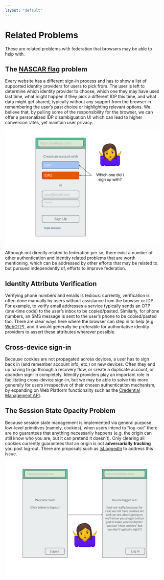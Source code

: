 ```yaml
---
layout: "default"
---
```


# Related Problems

These are related problems with federation that browsers may be able to help with.

## The [NASCAR flag](https://developers.google.com/identity/toolkit/web/federated-login#the_nascar_page) problem

Every website has a different sign-in process and has to show a list of supported identity providers for users to pick from. The user is left to determine which identity provider to choose, which one they may have used last time, what might happen if they pick a different IDP this time, and what data might get shared, typically without any support from the browser in remembering the user’s past choice or highlighting relevant options. We believe that, by pulling some of the responsibility for the browser, we can offer a personalized IDP disambiguation UI which can lead to higher conversion rates, yet maintain user privacy.

![](static/mock12.svg)

Although not directly related to federation per se, there exist a number of other authentication and identity related problems that are worth mentioning, which can be addressed by other efforts that may be related to, but pursued independently of, efforts to improve federation.

## Identity Attribute Verification

Verifying phone numbers and emails is tedious: currently, verification is often done manually by users without assistance from the browser or IDP. For example, to verify email addresses a service typically sends an OTP (one-time code) to the user’s inbox to be copied/pasted. Similarly, for phone numbers, an SMS message is sent to the user’s phone to be copied/pasted too. There are clear ways here where the browser can step in to help (e.g. [WebOTP](https://github.com/WICG/WebOTP)), and it would generally be preferable for authoritative identity providers to assert these attributes wherever possible.

## Cross-device sign-in

Because cookies are not propagated across devices, a user has to sign back in (and remember account info, etc.) on new devices. Often they end up having to go through a recovery flow, or create a duplicate account, or abandon sign-in completely. Identity providers play an important role in facilitating cross-device sign-in, but we may be able to solve this more generally for users irrespective of their chosen authentication mechanism, by expanding on Web Platform functionality such as the [Credential Management API](https://www.w3.org/TR/credential-management-1/).

## The Session State Opacity Problem

Because session state management is implemented via general purpose low-level primitives (namely, cookies), when users intend to “log-out” there are no guarantees that anything necessarily happens (e.g. the origin can still know who you are, but it can pretend it doesn’t). Only clearing all cookies currently guarantees that an origin is not **adversarially tracking** you post log-out. There are proposals such as [IsLoggedIn](https://github.com/WebKit/explainers/tree/master/IsLoggedIn) to address this issue.

![](static/mock5.svg)

